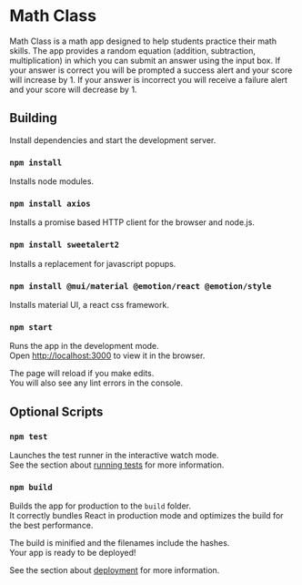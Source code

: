 # Math Class

Math Class is a math app designed to help students practice their math skills. The app provides a random equation (addition, subtraction, multiplication) in which you can submit an answer using the input box. If your answer is correct you will be prompted a success alert and your score will increase by 1. If your answer is incorrect you will receive a failure alert and your score will decrease by 1.

## Building

Install dependencies and start the development server.

### `npm install`

Installs node modules.

### `npm install axios`

Installs a promise based HTTP client for the browser and node.js.

### `npm install sweetalert2`

Installs a replacement for javascript popups.

### `npm install @mui/material @emotion/react @emotion/style`

Installs material UI, a react css framework.

### `npm start`

Runs the app in the development mode.\
Open [http://localhost:3000](http://localhost:3000) to view it in the browser.

The page will reload if you make edits.\
You will also see any lint errors in the console.

## Optional Scripts

### `npm test`

Launches the test runner in the interactive watch mode.\
See the section about [running tests](https://facebook.github.io/create-react-app/docs/running-tests) for more information.

### `npm build`

Builds the app for production to the `build` folder.\
It correctly bundles React in production mode and optimizes the build for the best performance.

The build is minified and the filenames include the hashes.\
Your app is ready to be deployed!

See the section about [deployment](https://facebook.github.io/create-react-app/docs/deployment) for more information.
